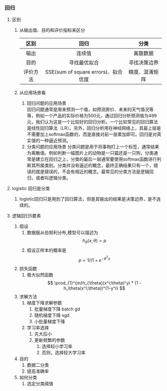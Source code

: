 ### 回归

1. 区别
    1. 从输出值、目的和评价指标来区分
        
        | 区别 | 回归 | 分类 |
        | :-: | :-: | :-: |
        | 输出 | 连续值 | 离散数据 |
        | 目的 | 寻找最优拟合 | 寻找决策边界 |
        | 评价方法 | SSE(sum of square errors)、拟合优度 | 精度、混淆矩阵 |
    1. 从应用场景看
        1. 回归问题的应用场景  
    回归问题通常是用来预测一个值，如预测房价、未来的天气情况等等，例如一个产品的实际价格为500元，通过回归分析预测值为499元，我们认为这是一个比较好的回归分析。一个比较常见的回归算法是线性回归算法（LR）。另外，回归分析用在神经网络上，其最上层是不需要加上softmax函数的，而是直接对前一层累加即可。回归是对真实值的一种逼近预测。
        2. 分类问题的应用场景
        分类问题是用于将事物打上一个标签，通常结果为离散值。例如判断一幅图片上的动物是一只猫还是一只狗，分类通常是建立在回归之上，分类的最后一层通常要使用softmax函数进行判断其所属类别。分类并没有逼近的概念，最终正确结果只有一个，错误的就是错误的，不会有相近的概念。最常见的分类方法是逻辑回归，或者叫逻辑分类。
1. logistic 回归是分类
    1. logistic回归只是用到了回归算法，但是其输出的结果是决策边界，是不连续的。

2. 逻辑回归5要素
    1. 假设
        1. 数据服从伯努利分布,模型可以描述为
         $$ h_\theta(x;\theta) = p $$
        1. 假设正样本的概率是
         $$ p = 1 / (1 + e^{-\theta^{T}x}  $$
    1. 损失函数
        1. 极大似然函数
        $$ \prod_{1}^{m}h_{\theta}(x^i;\theta)^yi * (1 - h_\theta(x^i;\theta))^{1-y^i} $$
    3. 求解方法
        1. 梯度下降求解参数
            1. 批量梯度下降 batch gd
            2. 随机梯度下降 sgd
            3. 小批量梯度下降
        2. 学习率选择
            1. 先大后小
            2. 更新频繁的参数
                1. 选择较小学习率
                2. 否则，选择较大学习率
    4. 目的
        1. 数据二分类
        2. 提高准确率
    5. 如何分类
        1. 选定分类阈值